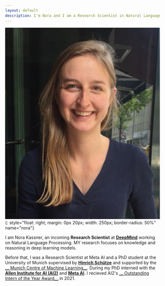 ```yaml
---
layout: default
description: I'm Nora and I am a Research Scientist in Natural Language Processing.
---
```


<!-- (comment) the image below can be found in img folder of this very project-->
![i_am_a_fox](./img/people/Foto.jpeg){: style="float: right; margin: 0px 20px; width: 250px; border-radius: 50%" name="nora"}


<!-- <a href= onMouseOver="document.readmore_1.src='/img/people/Foto.jpeg';" onMouseOut="document.readmore_1.src='/img/people/Foto.jpeg';">
<img src="/img/people/Foto.jpeg" name="readmore_1" width=204px height=240px></a> -->

I am Nora Kassner, an incoming  __Research Scientist__ at [__DeepMind__](https://www.deepmind.com/) working on Natural Language Processing. MY research focuses on knowledge and reasoning in deep learning models.

Before that, I was a Research Scientist at Meta AI and a PhD student at the University of Munich supervised by [__Hinrich Schütze__](https://scholar.google.com/citations?user=qIL9dWUAAAAJ&hl=en) and supported by the  [__ Munich Centre of Machine Learning__](https://mcml.ai/). During my PhD interned with the [__Allen Institute for AI (AI2)__](https://allenai.org/) and [__Meta AI__](https://ai.facebook.com/). I recieved AI2's [__ Outstanding Intern of the Year Award__](https://allenai.org/outstanding-interns) in 2021.